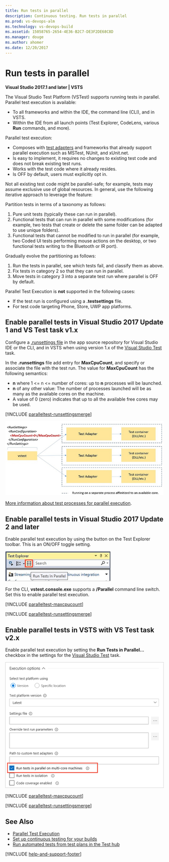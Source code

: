 ```yaml
---
title: Run tests in parallel
description: Continuous testing. Run tests in parallel
ms.prod: vs-devops-alm
ms.technology: vs-devops-build
ms.assetid: 15058765-2654-4E36-B2C7-DE3F2DE68C8D
ms.manager: douge
ms.author: ahomer
ms.date: 12/20/2017
---
```


# Run tests in parallel

**Visual Studio 2017.1 and later | VSTS**

The Visual Studio Test Platform (VSTest) supports running tests in parallel.
Parallel test execution is available:

* To all frameworks and within the IDE, the command line (CLI), and in VSTS.
* Within the IDE from all launch points (Test Explorer, CodeLens, various **Run** commands, and more).

Parallel test execution:

* Composes with [test adapters](https://visualstudiogallery.msdn.microsoft.com/site/search?query=%22Test%20Adapter%22&f%5B0%5D.Value=%22Test%20Adapter%22&f%5B0%5D.Type=SearchText&ac=4) and frameworks that already support parallel execution such as MSTest, NUnit, and xUnit.net.
* Is easy to implement, it requires no changes to existing test code and does not break existing test runs.
* Works with the test code where it already resides.
* Is OFF by default, users must explicitly opt in.

Not all existing test code might be parallel-safe; for example, tests may assume exclusive use of global resources.
In general, use the following iterative approach to leverage the feature:

Partition tests in terms of a taxonomy as follows:

1. Pure unit tests (typically these can run in parallel).
1. Functional tests that can run in parallel with some modifications (for example, two tests that create or delete the same folder can be adapted to use unique folders).
1. Functional tests that cannot be modified to run in parallel (for example, two Coded UI tests performing mouse actions on the desktop, or two functional tests writing to the Bluetooth or IR port).

Gradually evolve the partitioning as follows:

1. Run the tests in parallel, see which tests fail, and classify them as above.
1. Fix tests in category 2 so that they can run in parallel.
1. Move tests in category 3 into a separate test run where parallel is OFF by default.

Parallel Test Execution is **not** supported in the following cases:

* If the test run is configured using a **.testsettings** file.
* For test code targeting Phone, Store, UWP app platforms.

## Enable parallel tests in Visual Studio 2017 Update 1 and VS Test task v1.x

Configure a [.runsettings file](https://docs.microsoft.com/en-us/visualstudio/test/configure-unit-tests-by-using-a-dot-runsettings-file)
in the app source repository for Visual Studio IDE or the CLI, and in VSTS when using
version 1.x of the  [Visual Studio Test](https://github.com/Microsoft/vsts-tasks/blob/master/Tasks/VsTest/README.md)
task.

<a name="runsettings"></a>

In the **.runsettings** file add entry for **MaxCpuCount**, and specify or associate the file with the test run.
The value for **MaxCpuCount** has the following semantics:

* **n** where 1 <= n <= number of cores: up to **n** processes will be launched.
* **n** of any other value: The number of processes launched will be as many as the available cores on the machine.
* A value of 0 (zero) indicates that up to all the available free cores may be used.

[!INCLUDE [paralleltest-runsettingsmerge](_shared/paralleltest-runsettingsmerge.md)] 

![Using a runsettings file](_img/run-tests-in-parallel/processparallel.png)

[More information about test processes for parallel execution](https://blogs.msdn.microsoft.com/devops/2016/10/10/parallel-test-execution/).

## Enable parallel tests in Visual Studio 2017 Update 2 and later

Enable parallel test execution by using the button on the Test Explorer toolbar.
This is an ON/OFF toggle setting. 

![Using parallel execution in Visual Studio IDE](_img/run-tests-in-parallel/parallel-testexplorer.png)

For the CLI, **vstest.console.exe** supports a **/Parallel** command line switch. Set this to enable parallel test execution.

[!INCLUDE [paralleltest-maxcpucount](_shared/paralleltest-maxcpucount.md)] 

[!INCLUDE [paralleltest-runsettingsmerge](_shared/paralleltest-runsettingsmerge.md)] 

## Enable parallel tests in VSTS with VS Test task v2.x

Enable parallel test execution by setting the **Run Tests in Parallel...** checkbox
in the settings for the [Visual Studio Test](https://github.com/Microsoft/vsts-tasks/blob/master/Tasks/VsTest/README.md) task.

![Using parallel execution in VSTS](_img/run-tests-in-parallel/parallel-vsts.png)

[!INCLUDE [paralleltest-maxcpucount](_shared/paralleltest-maxcpucount.md)] 

[!INCLUDE [paralleltest-runsettingsmerge](_shared/paralleltest-runsettingsmerge.md)] 

## See Also

* [Parallel Test Execution](https://blogs.msdn.microsoft.com/devops/2016/10/10/parallel-test-execution/)
* [Set up continuous testing for your builds](set-up-continuous-testing-builds.md)
* [Run automated tests from test plans in the Test hub](run-automated-tests-from-test-hub.md)

[!INCLUDE [help-and-support-footer](_shared/help-and-support-footer.md)] 
